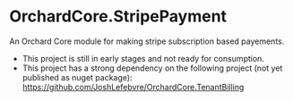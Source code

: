 # OrchardCore.StripePayment
An Orchard Core module for making stripe subscription based payements.

- This project is still in early stages and not ready for consumption.
- This project has a strong dependency on the following project (not yet published as nuget package): https://github.com/JoshLefebvre/OrchardCore.TenantBilling
